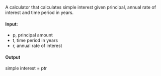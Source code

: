 A calculator that calculates simple interest given principal, annual rate of interest and time period in years.

#### Input:
   - p, principal amount
   - t, time period in years
   - r, annual rate of interest
#### Output
   simple interest = p*t*r
